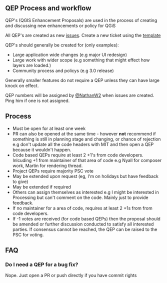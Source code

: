 QEP Process and workflow
---

QEP's (QGIS Enhancement Proposals) are used in the process of creating and discussing new enhancements or policy for QGiS

All QEP's are created as new [issues](https://github.com/qgis/QGIS-Enhancement-Proposals/issues).  Create a new ticket using the [template](https://raw.githubusercontent.com/qgis/QGIS-Enhancement-Proposals/master/QEP-0-Template.md)

QEP's should generally be created for (only examples):

- Large application wide changes (e.g major UI redesign)
- Large work with wider scope (e.g something that might effect how layers are loaded.)
- Community process and policys (e.g 3.0 release)

Generally smaller features do not require a QEP unless they can have large knock on effect.

QEP numbers will be assigned by [@NathanW2](https://github.com/NathanW2) when issues are created. Ping him if one is not assigned.  


## Process

- Must be open for at least one week
- PR can also be opened at the same time - however **not** recommend if something is still in planning stage and changing, or chance of rejection e.g don't update all the code headers with MIT and then open a QEP because it wouldn't happen.
- Code based QEPs require at least 2 +1's from code developers. Inlcuding +1 from maintainer of that area of code e.g Nyall for composer work, Martin for rendering thread.
- Project QEPs require majority PSC vote
- May be extended upon request (eg, I'm on holidays but have feedback to give)
- May be extended if required 
- Others can assign themselves as interested e.g I might be interested in Processing but can't comment on the code.  Mainly just to provide feedback.
- If no maintainer for a area of code, requires at least 2 +1s from from code developers.
- If -1 votes are received (for code based QEPs) then the proposal should be amended or further discussion conducted to satisfy all interested parties. If consensus cannot be reached, the QEP can be raised to the PSC for voting.


## FAQ

### Do I need a QEP for a bug fix?

Nope. Just open a PR or push directly if you have commit rights
